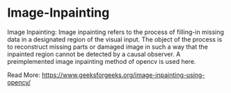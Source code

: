 # Image-Inpainting
 Image Inpainting: Image inpainting refers to the process of filling-in missing data in a designated region of the visual input. The object of the process is to reconstruct missing parts or damaged image in such a way that the inpainted region cannot be detected by a causal observer. A preimplemented image inpainting method of opencv is used here.
 
 Read More: https://www.geeksforgeeks.org/image-inpainting-using-opencv/
